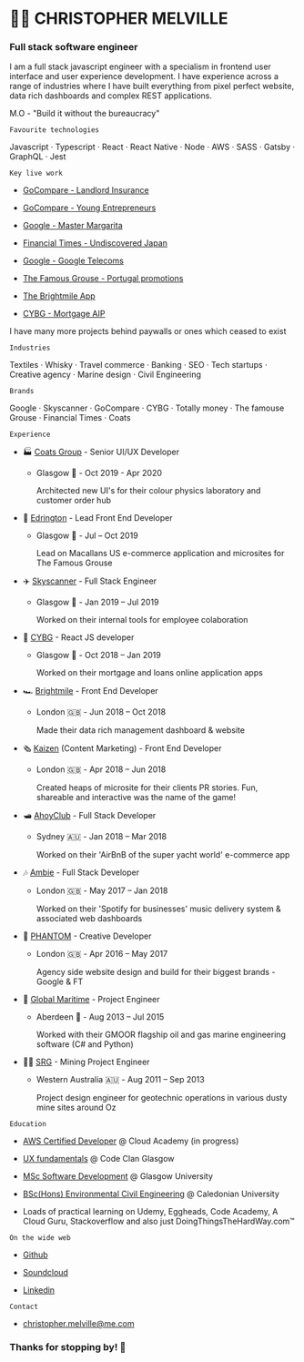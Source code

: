 # 👨‍💻 CHRISTOPHER MELVILLE 

### Full stack software engineer

I am a full stack javascript engineer with a specialism in frontend user interface and user experience development. I have experience across a range of industries where I have built everything from pixel perfect website, data rich dashboards and complex REST applications.

M.O - "Build it without the bureaucracy"

```
Favourite technologies 
```

Javascript · Typescript · React · React Native · Node · AWS · SASS · Gatsby · GraphQL · Jest


```
Key live work
```

* [GoCompare - Landlord Insurance](https://www.gocompare.com/landlord-insurance/best-cities-for-landlords/#/)

* [GoCompare - Young Entrepreneurs](https://www.gocompare.com/broadband/young-entrepreneurs/#/)

* [Google - Master Margarita](https://Masterimargarita.withgoogle.com)

* [Financial Times - Undiscovered Japan](http://undiscovered-japan.ft.com/)

* [Google - Google Telecoms](https://Telecomsconnect.withgoogle.com)

* [The Famous Grouse - Portugal promotions](https://promocaothefamousgrouse.pt/)

* [The Brightmile App](https://www.brightmile.io/)

* [CYBG - Mortgage AIP](https://aip.cbonline.co.uk/?channel=web)

I have many more projects behind paywalls or ones which ceased to exist

```
Industries
```

Textiles · Whisky · Travel commerce · Banking · SEO · Tech startups · Creative agency · Marine design · Civil Engineering


```
Brands
```

Google · Skyscanner · GoCompare · CYBG · Totally money · The famouse Grouse · Financial Times · Coats

```
Experience
```

* 🏭 [Coats Group](https://www.coats.com/) - Senior UI/UX Developer 
  * Glasgow 🏴󠁧󠁢󠁳󠁣󠁴󠁿 - Oct 2019 - Apr 2020

    Architected new UI's for their colour physics laboratory and customer order hub

* 🥃 [Edrington](https://www.edrington.com/) - Lead Front End Developer 
  * Glasgow 🏴󠁧󠁢󠁳󠁣󠁴󠁿 - Jul – Oct 2019

    Lead on Macallans US e-commerce application and microsites for The Famous Grouse

* ✈️ [Skyscanner](https://www.skyscanner.net/) - Full Stack Engineer 
  * Glasgow 🏴󠁧󠁢󠁳󠁣󠁴󠁿 󠁢󠁳󠁣󠁴󠁿- Jan 2019 – Jul 2019
  
    Worked on their internal tools for employee colaboration

* 🏦 [CYBG](https://www.cybg.com/) - React JS developer 
  * Glasgow 🏴󠁧󠁢󠁳󠁣󠁴󠁿 - Oct 2018 – Jan 2019
  
    Worked on their mortgage and loans online application apps 

* 🏎️ [Brightmile](https://www.brightmile.io/) - Front End Developer 
  * London 🇬🇧󠁧󠁢󠁥󠁮󠁧󠁿󠁧󠁢󠁳󠁣󠁴󠁿 - Jun 2018 – Oct 2018
  
    Made their data rich management dashboard & website

* 🗞️ [Kaizen](https://www.kaizen.co.uk/) (Content Marketing) - Front End Developer 
  * London 🇬🇧 - Apr 2018 – Jun 2018
  
    Created heaps of microsite for their clients PR stories. Fun, shareable and interactive was the name of the game!

* 🛥️ [AhoyClub](https://ahoyclub.com/) - Full Stack Developer 
  * Sydney 🇦🇺 - Jan 2018 – Mar 2018
  
    Worked on their 'AirBnB of the super yacht world' e-commerce app

* 🎶 [Ambie](https://www.ambie.fm/) - Full Stack Developer
  * London 🇬🇧 - May 2017 – Jan 2018
  
    Worked on their 'Spotify for businesses' music delivery system & associated web dashboards

* 👻 [PHANTOM](https://phantom.land/work/) - Creative Developer 
  * London 🇬🇧 - Apr 2016 – May 2017
  
    Agency side website design and build for their biggest brands - Google & FT

* 🌊 [Global Maritime](https://www.globalmaritime.com/) - Project Engineer 
  * Aberdeen 🏴󠁧󠁢󠁳󠁣󠁴󠁿 󠁴󠁿- Aug 2013 – Jul 2015

    Worked with their GMOOR flagship oil and gas marine engineering software (C# and Python)

* 👷‍♂️ [SRG](https://www.srgglobal.com.au/) - Mining Project Engineer
  * Western Australia 🇦🇺 - Aug 2011 – Sep 2013
    
    Project design engineer for geotechnic operations in various dusty mine sites around Oz

``` 
Education
```
* [AWS Certified Developer](https://cloudacademy.com/learning-paths/developer-associate-certification-preparation-for-aws-june-2018-241/) @ Cloud Academy (in progress)

* [UX fundamentals](https://codeclan.com/courses/ux-design-fundamentals) @ Code Clan Glasgow

* [MSc Software Development](https://www.gla.ac.uk/postgraduate/taught/softwareengineeringmsc/) @ Glasgow University

* [BSc(Hons) Environmental Civil Engineering](https://www.gcu.ac.uk/study/courses/details/index.php/P00237) @ Caledonian University

* Loads of practical learning on Udemy, Eggheads, Code Academy, A Cloud Guru, Stackoverflow and also just DoingThingsTheHardWay.com™

``` 
On the wide web
```

* [Github](https://github.com/moaiii)

* [Soundcloud](https://soundcloud.com/moai_music)

* [Linkedin](https://www.linkedin.com/in/moaiii/)


``` 
Contact
```
* <christopher.melville@me.com>


### Thanks for stopping by! 👋
